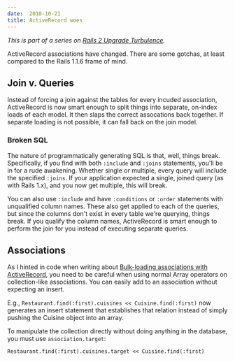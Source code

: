 ```yaml
---
date:  2010-10-21
title: ActiveRecord woes
---
```

*This is part of a series on [Rails 2 Upgrade Turbulence](http://threebrothers.org/brendan/blog/rails2-upgrade-turbulence).*

ActiveRecord associations have changed. There are some gotchas, at least compared to the Rails 1.1.6 frame of mind.

## Join v. Queries

Instead of forcing a join against the tables for every incuded association, ActiveRecord is now smart enough to split things into separate, on-index loads of each model. It then slaps the correct assocations back together. If separate loading is not possible, it can fall back on the join model.

### Broken SQL

The nature of programmatically generating SQL is that, well, things break. Specifically, if you find with both `:include` and `:joins` statements, you'll be in for a rude awakening. Whether single or multiple, every query will include the specified `:joins`. If your application expected a single, joined query (as with Rails 1.x), and you now get multiple, this will break.

You can also use `:include` and have `:conditions` or `:order` statements with unqualified column names. These also get applied to each of the queries, but since the columns don't exist in every table we're querying, things break. If you qualify the column names, ActiveRecord is smart enough to perform the join for you instead of executing separate queries.

## Associations

As I hinted in code when writing about [Bulk-loading associations with ActiveRecord](http://threebrothers.org/brendan/blog/bulk-loading-associations-with-active-record/), you need to be careful when using normal Array operators on collection-like associations. You can easily add to an association without expecting an insert.

E.g., `Restaurant.find(:first).cuisines << Cuisine.find(:first)` now generates an insert statement that establishes that relation instead of simply pushing the Cuisine object into an array.

To manipulate the collection directly without doing anything in the database, you must use `association.target`:

    Restaurant.find(:first).cuisines.target << Cuisine.find(:first)

